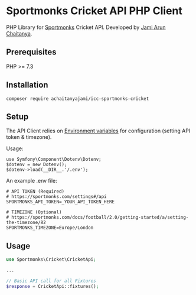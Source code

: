 # Sportmonks Cricket API PHP Client

PHP Library for [Sportmonks](https://sportmonks.com/) Cricket API. Developed by [Jami Arun Chaitanya](mailto:arunchaitanyajami@gmail.com).

## Prerequisites

PHP >= 7.3

## Installation

```
composer require achaitanyajami/icc-sportmonks-cricket
```

## Setup

The API Client relies on [Environment variables](https://www.php.net/manual/en/reserved.variables.environment.php) for 
configuration (setting API token & timezone).

Usage:
```
use Symfony\Component\Dotenv\Dotenv;
$dotenv = new Dotenv();
$dotenv->load(__DIR__.'/.env');
```

An example .env file:

```dotenv
# API TOKEN (Required)
# https://sportmonks.com/settings#/api
SPORTMONKS_API_TOKEN=_YOUR_API_TOKEN_HERE

# TIMEZONE (Optional)
# https://sportmonks.com/docs/football/2.0/getting-started/a/setting-the-timezone/82
SPORTMONKS_TIMEZONE=Europe/London
```

## Usage

```php
use Sportmonks\Cricket\CricketApi;

...

// Basic API call for all Fixtures
$response = CricketApi::fixtures();
```
